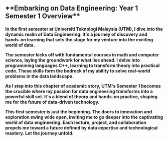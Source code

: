 <h2> **Embarking on Data Engineering: Year 1 Semester 1 Overview**</h2>


<h4>In the first semester at Universiti Teknologi Malaysia (UTM), I dive into the dynamic realm of Data Engineering. It's a journey of discovery and hands-on learning that sets the stage for my venture into the exciting world of data.
  
  
  The semester kicks off with fundamental courses in math and computer science, laying the groundwork for what lies ahead. I delve into programming languages C++, learning to transform theory into practical code. These skills form the bedrock of my ability to solve real-world problems in the data landscape.


As I step into this chapter of academic story, UTM's Semester 1 becomes the crucible where my passion for data engineering transforms into a powerful skill set. It's a blend of theory and hands-on practice, shaping me for the future of data-driven technology.

This first semester is just the beginning. The doors to innovation and exploration swing wide open, inviting me to go deeper into the captivating world of data engineering. Each lecture, project, and collaboration propels me toward a future defined by data expertise and technological mastery. Let the journey unfold.
